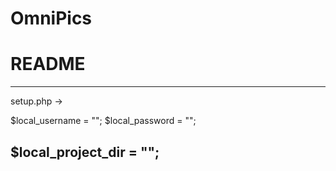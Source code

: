 # OmniPics
# README

------------------
setup.php ->

$local_username = "";
$local_password = "";

$local_project_dir = "";
-------------------

